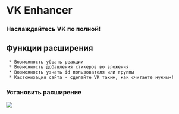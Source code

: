 # VK Enhancer
### Наслаждайтесь VK по полной!
## Функции расширения
``` 
 * Возможность убрать реакции
 * Возможность добавления стикеров во вложения
 * Возможность узнать id пользователя или группы
 * Кастомизация сайта - сделайте VK таким, как считаете нужным!
```

  ### Установить расширение
<a href="https://github.com/teaspwn/vk-old-ui-2016-2020/raw/main/VK-old-ui-by-teaspwn.user.js">
  <img src="https://img.shields.io/badge/-%D1%83%D1%81%D1%82%D0%B0%D0%BD%D0%BE%D0%B2%D0%B8%D1%82%D1%8C-green?style=for-the-badge&link=#">
</a>
<div>
  
<div>
